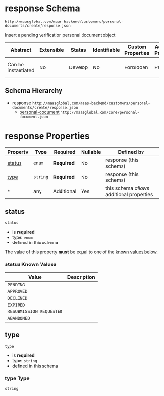 # response Schema

```
http://maasglobal.com/maas-backend/customers/personal-documents/create/response.json
```

Insert a pending verification personal document object

| Abstract            | Extensible | Status  | Identifiable | Custom Properties | Additional Properties | Defined In                                                                      |
| ------------------- | ---------- | ------- | ------------ | ----------------- | --------------------- | ------------------------------------------------------------------------------- |
| Can be instantiated | No         | Develop | No           | Forbidden         | Permitted             | [maas-backend/customers/personal-documents/create/response.json](response.json) |

## Schema Hierarchy

- response `http://maasglobal.com/maas-backend/customers/personal-documents/create/response.json`
  - [personal-document](../../../../core/personal-document.md) `http://maasglobal.com/core/personal-document.json`

# response Properties

| Property          | Type     | Required     | Nullable | Defined by                                 |
| ----------------- | -------- | ------------ | -------- | ------------------------------------------ |
| [status](#status) | `enum`   | **Required** | No       | response (this schema)                     |
| [type](#type)     | `string` | **Required** | No       | response (this schema)                     |
| `*`               | any      | Additional   | Yes      | this schema _allows_ additional properties |

## status

`status`

- is **required**
- type: `enum`
- defined in this schema

The value of this property **must** be equal to one of the [known values below](#status-known-values).

### status Known Values

| Value                    | Description |
| ------------------------ | ----------- |
| `PENDING`                |             |
| `APPROVED`               |             |
| `DECLINED`               |             |
| `EXPIRED`                |             |
| `RESUBMISSION_REQUESTED` |             |
| `ABANDONED`              |             |

## type

`type`

- is **required**
- type: `string`
- defined in this schema

### type Type

`string`
